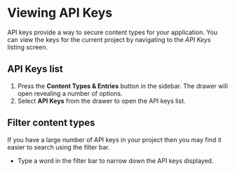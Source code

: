 # Viewing API Keys
API keys provide a way to secure content types for your application. You can view the keys for the current project by navigating to the *API Keys* listing screen.

## API Keys list
1. Press the **Content Types & Entries** button in the sidebar. The drawer will open revealing a number of options.
2. Select **API Keys** from the drawer to open the API keys list.

## Filter content types
If you have a large number of API keys in your project then you may find it easier to search using the filter bar.

- Type a word in the filter bar to narrow down the API keys displayed.
